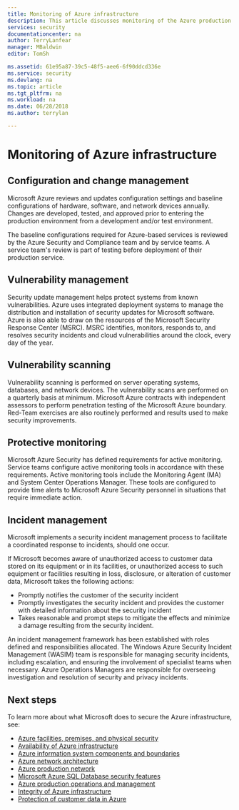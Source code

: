 ```yaml
---
title: Monitoring of Azure infrastructure
description: This article discusses monitoring of the Azure production network.
services: security
documentationcenter: na
author: TerryLanfear
manager: MBaldwin
editor: TomSh

ms.assetid: 61e95a87-39c5-48f5-aee6-6f90ddcd336e
ms.service: security
ms.devlang: na
ms.topic: article
ms.tgt_pltfrm: na
ms.workload: na
ms.date: 06/28/2018
ms.author: terrylan

---
```


# Monitoring of Azure infrastructure   

## Configuration and change management
Microsoft Azure reviews and updates configuration settings and baseline configurations of hardware, software, and network devices annually. Changes are developed, tested, and approved prior to entering the production environment from a development and/or test environment.

The baseline configurations required for Azure-based services is reviewed by the Azure Security and Compliance team and by service teams. A service team's review is part of testing before deployment of their production service.

## Vulnerability management
Security update management helps protect systems from known vulnerabilities. Azure uses integrated deployment systems to manage the distribution and installation of security updates for Microsoft software. Azure is also able to draw on the resources of the Microsoft Security Response Center (MSRC). MSRC identifies, monitors, responds to, and resolves security incidents and cloud vulnerabilities around the clock, every day of the year.

## Vulnerability scanning
Vulnerability scanning is performed on server operating systems, databases, and network devices. The vulnerability scans are performed on a quarterly basis at minimum. Microsoft Azure contracts with independent assessors to perform penetration testing of the Microsoft Azure boundary. Red-Team exercises are also routinely performed and results used to make security improvements.

## Protective monitoring
Microsoft Azure Security has defined requirements for active monitoring. Service teams configure active monitoring tools in accordance with these requirements. Active monitoring tools include the Monitoring Agent (MA) and System Center Operations Manager. These tools are configured to provide time alerts to Microsoft Azure Security personnel in situations that require immediate action.

## Incident management
Microsoft implements a security incident management process to facilitate a coordinated response to incidents, should one occur.

If Microsoft becomes aware of unauthorized access to customer data stored on its equipment or in its facilities, or unauthorized access to such equipment or facilities resulting in loss, disclosure, or alteration of customer data, Microsoft takes the following actions:

- Promptly notifies the customer of the security incident
- Promptly investigates the security incident and provides the customer with detailed information about the security incident
- Takes reasonable and prompt steps to mitigate the effects and minimize a damage resulting from the security incident.

An incident management framework has been established with roles defined and responsibilities allocated. The Windows Azure Security Incident Management (WASIM) team is responsible for managing security incidents, including escalation, and ensuring the involvement of specialist teams when necessary. Azure Operations Managers are responsible for overseeing investigation and resolution of security and privacy incidents.

## Next steps
To learn more about what Microsoft does to secure the Azure infrastructure, see:

- [Azure facilities, premises, and physical security](azure-physical-security.md)
- [Availability of Azure infrastructure](azure-infrastructure-availability.md)
- [Azure information system components and boundaries](azure-infrastructure-components.md)
- [Azure network architecture](azure-infrastructure-network.md)
- [Azure production network](azure-production-network.md)
- [Microsoft Azure SQL Database security features](azure-infrastructure-sql.md)
- [Azure production operations and management](azure-infrastructure-operations.md)
- [Integrity of Azure infrastructure](azure-infrastructure-integrity.md)
- [Protection of customer data in Azure](azure-protection-of-customer-data.md)
